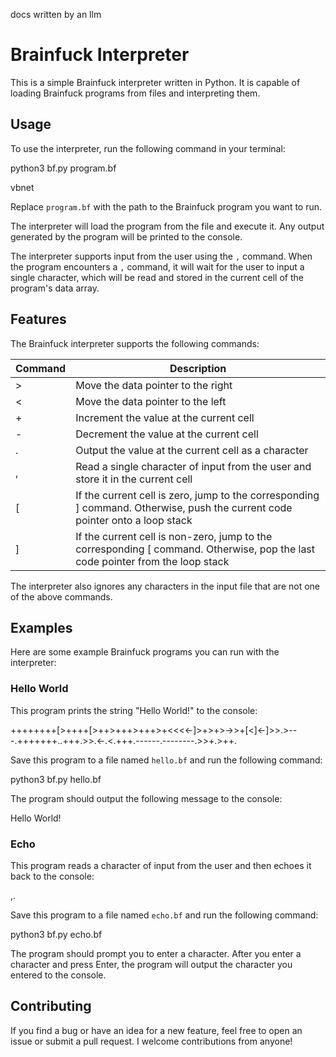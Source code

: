 docs written by an llm

# Brainfuck Interpreter

This is a simple Brainfuck interpreter written in Python. It is capable of loading Brainfuck programs from files and interpreting them.

## Usage

To use the interpreter, run the following command in your terminal:

python3 bf.py program.bf

vbnet


Replace `program.bf` with the path to the Brainfuck program you want to run.

The interpreter will load the program from the file and execute it. Any output generated by the program will be printed to the console.

The interpreter supports input from the user using the `,` command. When the program encounters a `,` command, it will wait for the user to input a single character, which will be read and stored in the current cell of the program's data array.

## Features

The Brainfuck interpreter supports the following commands:

| Command | Description |
|---------|-------------|
| >       | Move the data pointer to the right |
| <       | Move the data pointer to the left |
| +       | Increment the value at the current cell |
| -       | Decrement the value at the current cell |
| .       | Output the value at the current cell as a character |
| ,       | Read a single character of input from the user and store it in the current cell |
| [       | If the current cell is zero, jump to the corresponding ] command. Otherwise, push the current code pointer onto a loop stack |
| ]       | If the current cell is non-zero, jump to the corresponding [ command. Otherwise, pop the last code pointer from the loop stack |

The interpreter also ignores any characters in the input file that are not one of the above commands.

## Examples

Here are some example Brainfuck programs you can run with the interpreter:

### Hello World

This program prints the string "Hello World!" to the console:

++++++++[>++++[>++>+++>+++>+<<<<-]>+>+>->>+[<]<-]>>.>---.+++++++..+++.>>.<-.<.+++.------.--------.>>+.>++.


Save this program to a file named `hello.bf` and run the following command:

python3 bf.py hello.bf


The program should output the following message to the console:

Hello World!

### Echo

This program reads a character of input from the user and then echoes it back to the console:

,.

Save this program to a file named `echo.bf` and run the following command:

python3 bf.py echo.bf

The program should prompt you to enter a character. After you enter a character and press Enter, the program will output the character you entered to the console.

## Contributing

If you find a bug or have an idea for a new feature, feel free to open an issue or submit a pull request. I welcome contributions from anyone!
